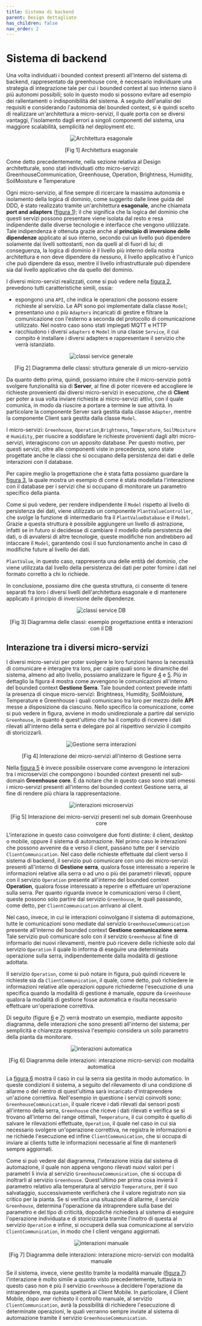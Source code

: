 ```yaml
---
title: Sistema di backend
parent: Design dettagliato
has_children: false
nav_order: 2
---
```

# Sistema di backend

Una volta individuati i bounded context presenti all'interno del sistema di backend, rappresentato da greenhouse core, è necessario individuare una strategia di integrazione tale per cui i bounded context al suo interno siano il più autonomi possibili; solo in questo modo si possono evitare ad esempio dei rallentamenti o indisponibilità del sistema. A seguito dell'analisi dei requisiti e considerando l'autonomia dei bounded context, si è quindi scelto di realizzare un'architettura a micro-servizi, il quale porta con se diversi vantaggi, l'isolamento dagli errori a singoli componenti del sistema, una maggiore scalabilità, semplicità nel deployment etc.

<div align="center">
<img src="img/exagonal_architecture.png" alt="Architettura esagonale" id="fig1">
<p align="center">[Fig 1] Architettura esagonale</p>
</div>



Come detto precedentemente, nella sezione relativa al Design architetturale, sono stati individuati otto micro-servizi: GreenhouseCommunication, Greenhouse, Operation, Brightness, Humidity, SoilMoisture e Temperature

Ogni micro-servizio, al fine sempre di ricercare la massima autonomia e isolamento della logica di dominio, come suggerito dalle linee guida del DDD, è stato realizzato tramite un'architettura **esagonale**, anche chiamata **port and adapters** (<a href="#fig1">figura 1</a>); il che significa che la logica del dominio che questi servizi possono presentare viene isolata dal resto e resa indipendente dalle diverse tecnologie e interfacce che vengono utilizzate. Tale indipendenza è ottenuta grazie anche al **principio di inversione delle dipendenze** applicato al suo interno, secondo cui un livello può dipendere solamente dai livelli sottostanti, non da quelli al di fuori di lui; di conseguenza, la logica di dominio è il livello più interno della nostra architettura e non deve dipendere da nessuno, il livello applicativo è l'unico che può dipendere da esso, mentre il livello infrastrutturale può dipendere sia dal livello applicativo che da quello del dominio. 

I diversi micro-servizi realizzati, come si può vedere nella <a href="#fig2">figura 2</a>, prevedono tutti caratteristiche simili, ossia:

- espongono una ``API``, che indica le operazioni che possono essere richieste al servizio. Le API sono poi implementate dalla classe ``Model``;
- presentano uno o più ``Adapters`` incaricati di gestire e filtrare la comunicazione con l'esterno a seconda del protocollo di comunicazione utilizzato. Nel nostro caso sono stati impiegati MQTT e HTTP
- racchiudono i diversi ``adapters`` e ``Model`` in una classe ``Service``, il cui compito è installare i diversi adapters e rappresentare il servizio che verrà istanziato.

<div align="center">
<img src="img/classi_service_generale.png" alt="classi service generale" id="fig2">
<p align="center">[Fig 2] Diagramma delle classi: struttura generale di un micro-servizio</p>
</div>



Da quanto detto prima, quindi, possiamo intuire che il micro-servizio potrà svolgere funzionalità sia di **Server**, al fine di poter ricevere ed accogliere le richieste provenienti dai diversi micro-servizi in esecuzione, che di **Client** per poter a sua volta inviare richieste ai micro-servizi attivi, con il quale comunica, in modo da riuscire a portare a termine le sue attività. In particolare la componente Server sarà gestita dalla classe ``Adapter``, mentre la componente Client sarà gestita dalla classe ``Model``.

I micro-servizi: ``Greenhouse``, ``Operation``,``Brightness``, ``Temperature``, ``SoilMoisture`` e ``Humidity``, per riuscire a soddisfare le richieste provenienti dagli altri micro-servizi, interagiscono con un apposito database. Per questo motivo, per questi servizi, oltre alle componenti viste in precedenza, sono state progettate anche le classi che si occupano della persistenza dei dati e delle interazioni con il database.

Per capire meglio la progettazione che è stata fatta possiamo guardare la <a href="#fig3">figura 3</a>, la quale mostra un esempio di come è stata modellata l'interazione con il database per i servizi che si occupano di monitorare un parametro specifico della pianta.

Come si può vedere, per rendere indipendente il ``Model`` rispetto al livello di persistenza dei dati, viene utilizzato un componente ``PlantValueController``, che svolge la funzione di intermediario fra il ``PlantValueDatabase`` e il ``Model``. Grazie a questa struttura è possibile aggiungere un livello di astrazione, infatti se in futuro si decidesse di cambiare il modello della persistenza dei dati, o di avvalersi di altre tecnologie, queste modifiche non andrebbero ad intaccare il ``Model``, garantendo così il suo funzionamento anche in caso di modifiche future al livello dei dati. 

``PlantValue``, in questo caso, rappresenta una delle entità del dominio, che viene utilizzata dal livello della persistenza dei dati per poter fornire i dati nel formato corretto a chi lo richiede. 

In conclusione, possiamo dire che questa struttura, ci consente di tenere separati fra loro i diversi livelli dell'architettura esagonale e di mantenere applicato il principio di inversione delle dipendenze.

<div align="center">
<img src="img/classi_esempio_persistenza.png" alt="classi service DB" id="fig3">
 <p align="center">[Fig 3] Diagramma delle classi: esempio progettazione entità e interazioni con il DB</p>
</div>

## Interazione tra i diversi micro-servizi
I diversi micro-servizi per poter svolgere le loro funzioni hanno la necessità di comunicare e interagire tra loro, per capire quali sono le dinamiche del sistema, almeno ad alto livello, possiamo analizzare le figure <a href="#fig4">4</a> e <a href="#fig5">5</a>. Più in dettaglio la figura 4 mostra come avvengono le comunicazioni all'interno del bounded context **Gestione Serra**. Tale bounded context prevede infatti la presenza di cinque micro-servizi: Brightness, Humidity, SoilMoisture, Temperature e Greenhouse i quali comunicano tra loro per mezzo delle **API** messe a disposizione da ciascuno. Nello specifico la comunicazione, come si può vedere in figura, avviene in modo unidirezionale a partire dal servizio ``Greenhouse``, in quanto è quest'ultimo che ha il compito di ricevere i dati rilevati all'interno della serra e delegare poi al rispettivo servizio il compito di storicizzarli.

<div align="center">
<img src="img/gestione_serra.png" alt="Gestione serra interazioni" id="fig4">
 <p align="center">[Fig 4] Interazione dei micro-servizi all'interno di Gestione serra</p>
</div>

Nella <a href="#fig5">figura 5</a> è invece possibile osservare come avvengono le interazioni tra i microservizi che compongono i bounded context presenti nel sub-domain **Greenhouse core**. È da notare che in questo caso sono stati omessi i micro-servizi presenti all'interno del bounded context Gestione serra, al fine di rendere più chiara la rappresentazione.

<div align="center">
<img src="img/interazioni_microservizi.png" alt="interazioni microservizi" id="fig5">
 <p align="center">[Fig 5] Interazione dei micro-servizi presenti nel sub domain Greenhouse core</p>
</div>

L'interazione in questo caso coinvolgere due fonti distinte: il client, desktop o mobile, oppure il sistema di automazione. Nel primo caso le interazioni che possono avvenire da e verso il client, passano tutte per il servizio ``ClientCommunication``. Nel caso delle richieste effettuate dal client verso il sistema di backend, il servizio può comunicare con uno dei micro-servizi presenti all'interno di **Gestione serra**, qualora fosse interessato a reperire le informazioni relative alla serra o ad uno o più dei parametri rilevati, oppure con il servizio ``Operation`` presente all'interno del bounded context **Operation**, qualora fosse interessato a reperire o effettuare un'operazione sulla serra. Per quanto riguarda invece le comunicazioni verso il client, queste possono solo partire dal servizio ``Greenhouse``, le quali passando, come detto, per ``ClientCommunication`` arrivano al client.

Nel caso, invece, in cui le interazioni coinvolgano il sistema di automazione, tutte le comunicazioni sono mediate dal servizio ``GreenhouseCommunication`` presente all'interno del bounded context **Gestione comunicazione serra**. Tale servizio può comunicare solo con il servizio ``Greenhouse`` al fine di informarlo dei nuovi rilevamenti, mentre può ricevere delle richieste solo dal servizio ``Operation`` il quale lo informa di eseguire una determinata operazione sulla serra, indipendentemente dalla modalità di gestione adottata.

Il servizio ``Operation``, come si può notare in figura, può quindi ricevere le richieste sia da ``ClientCommunication``, il quale, come detto, può richiedere le informazioni relative alle operazioni oppure richiederne l'esecuzione di una specifica quando la modalità di gestione è manuale, oppure da ``Greenhouse`` qualora la modalità di gestione fosse automatica e risulta necessario effettuare un'operazione correttiva.

Di seguito (figure <a href="#fig6">6</a> e <a href="#fig7">7</a>) verrà mostrato un esempio, mediante apposito diagramma, delle interazioni che sono presenti all'interno del sistema; per semplicità e chiarezza espressiva l'esempio considera un solo parametro della pianta da monitorare.

<div align="center">
<img src="img/interazioni_automatica.png" alt="interazioni automatica" id="fig6">
 <p align="center">[Fig 6] Diagramma delle interazioni: interazione micro-servizi con modalità automatica</p>
</div>

La <a href="#fig6">figura 6</a> mostra il caso in cui la serra sia gestita in modo automatico. In queste condizioni il sistema, a seguito del rilevamento di una condizione di allarme o del rientro di quest'ultima sarà incaricato d'intraprendere un'azione correttiva. Nell'esempio in questione i servizi coinvolti sono: ``GreenhouseCommunication``, il quale riceve i dati rilevati dai sensori posti all'interno della serra, ``Greenhouse`` che riceve i dati rilevati e verifica se si trovano all'interno dei range ottimali, ``Temperature``, il cui compito è quello di salvare le rilevazioni effettuate, ``Operation``, il quale nel caso in cui sia necessario svolgere un'operazione correttiva, ne registra le informazioni e ne richiede l'esecuzione ed infine ``ClientCommunication``, che si occupa di inviare ai clients tutte le informazioni necessarie al fine di mantenerli sempre aggiornati. 

Come si può vedere dal diagramma, l'interazione inizia dal sistema di automazione, il quale non appena vengono rilevati nuovi valori per i parametri li invia al servizio ``GreenhouseCommunication``, che si occupa di inoltrarli al servizio ``Greenhouse``. Quest'ultimo per prima cosa invierà il parametro relativo alla temperatura al servizio ``Temperature``, per il suo salvataggio, successivamente verificherà che il valore registrato non sia critico per la pianta. Se si verifica una situazione di allarme, il servizio ``Greenhouse``, determina l'operazione da intraprendere sulla base del parametro e del tipo di criticità, dopodiché richiederà al sistema di eseguire l'operazione individuata e di storicizzarla tramite l'inoltro di questa al servizio ``Operation`` e infine, si occuperà della sua comunicazione al servizio ``ClientCommunication``, in modo che I client vengano aggiornati.

<div align="center">
<img src="img/interazioni_manuale.png" alt="interazioni manuale" id="fig7">
 <p align="center">[Fig 7] Diagramma delle interazioni: interazione micro-servizi con modalità manuale</p>
</div>

Se il sistema, invece, viene gestito tramite la modalità manuale (<a href="#fig7">figura 7</a>) l'interazione è molto simile a quanto visto precedentemente, tuttavia in questo caso non è più il servizio ``Greenhouse`` a decidere l'operazione da intraprendere, ma questa spetterà al Client Mobile. In particolare, il Client Mobile, dopo aver richiesto il controllo manuale, al servizio ``ClientCommunication``, avrà la possibilità di richiedere l'esecuzione di determinate operazioni, le quali verranno sempre inviate al sistema di automazione tramite il servizio ``GreenhouseCommunication``.